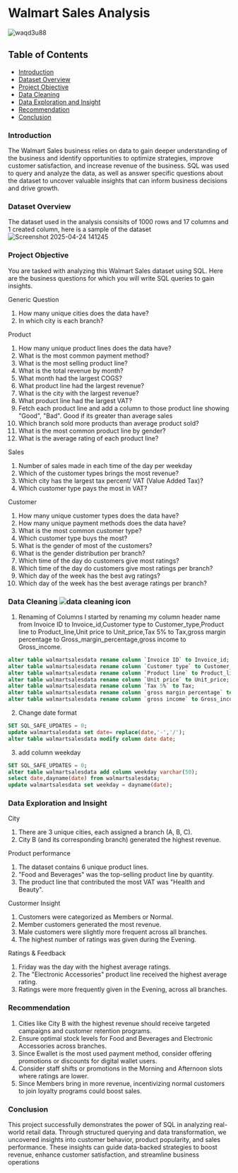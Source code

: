 # Walmart Sales Analysis

![waqd3u88](https://github.com/user-attachments/assets/2f5c8830-27f7-4c21-947d-4c06554fcf99)

## Table of Contents
- [Introduction](#Introduction)
- [Dataset Overview](#Dataset-Overview)
- [Project Objective](#Project-Objective)
- [Data Cleaning](#Data-Cleaning)
- [Data Exploration and Insight](#Data-Exploration-and-Insight)
-  [Recommendation](#Recommendation)
-   [Conclusion](#Conclusion)


### Introduction
The Walmart Sales business relies on data to gain deeper understanding of the business and identify opportunities to optimize strategies, improve customer satisfaction, and increase revenue of the business. SQL was used to query and analyze the data, as well as answer specific questions about the dataset to uncover valuable insights that can inform business decisions and drive growth. 

### Dataset Overview
The dataset used in the analysis consisits of 1000 rows and 17 columns and 1 created column, here is a sample of the dataset
![Screenshot 2025-04-24 141245](https://github.com/user-attachments/assets/de15cf32-1ab5-4951-a09d-d56266563ffc)

### Project Objective
You are tasked with analyzing this Walmart Sales dataset using SQL. Here are the business questions for which you will write SQL queries to gain insights.

Generic Question
1.	How many unique cities does the data have?
2.	In which city is each branch?
   
Product
1.	How many unique product lines does the data have?
2.	What is the most common payment method?
3.	What is the most selling product line?
4.	What is the total revenue by month?
5.	What month had the largest COGS?
6.	What product line had the largest revenue?
7.	What is the city with the largest revenue?
8.	What product line had the largest VAT?
9.	Fetch each product line and add a column to those product line showing "Good", "Bad". Good if its greater than average sales
10.	Which branch sold more products than average product sold?
11.	What is the most common product line by gender?
12.	What is the average rating of each product line?

Sales
1.	Number of sales made in each time of the day per weekday
2.	Which of the customer types brings the most revenue?
3.	Which city has the largest tax percent/ VAT (Value Added Tax)?
4.	Which customer type pays the most in VAT?
   
Customer
1.	How many unique customer types does the data have?
2.	How many unique payment methods does the data have?
3.	What is the most common customer type?
4.	Which customer type buys the most?
5.	What is the gender of most of the customers?
6.	What is the gender distribution per branch?
7.	Which time of the day do customers give most ratings?
8.	Which time of the day do customers give most ratings per branch?
9.	Which day of the week has the best avg ratings?
10.	Which day of the week has the best average ratings per branch?



### Data Cleaning ![data cleaning icon](https://github.com/user-attachments/assets/79b92730-5b5c-490f-9c24-df5a28fafd01)
1. Renaming of Columns
I started by renaming my column header name from Invoice ID to Invoice_id,Customer type to Customer_type,Product line to Product_line,Unit price to Unit_price,Tax 5% to Tax,gross margin percentage to Gross_margin_percentage,gross income to Gross_income.
```sql
alter table walmartsalesdata rename column `Invoice ID` to Invoice_id;
alter table walmartsalesdata rename column `Customer type` to Customer_type;
alter table walmartsalesdata rename column `Product line` to Product_line;
alter table walmartsalesdata rename column `Unit price` to Unit_price;
alter table walmartsalesdata rename column `Tax 5%` to Tax;
alter table walmartsalesdata rename column `gross margin percentage` to Gross_margin_percentage;
alter table walmartsalesdata rename column `gross income` to Gross_income;
```
2. Change date format
```sql
SET SQL_SAFE_UPDATES = 0;
update walmartsalesdata set date= replace(date,'-','/');
alter table walmartsalesdata modify column date date;
```
3. add column weekday
```sql
SET SQL_SAFE_UPDATES = 0;
alter table walmartsalesdata add column weekday varchar(50);
select date,dayname(date) from walmartsalesdata;
update walmartsalesdata set weekday = dayname(date);
```
### Data Exploration and Insight
City  
1. There are 3 unique cities, each assigned a branch (A, B, C).
2. City B (and its corresponding branch) generated the highest revenue.

Product performance
1. The dataset contains 6 unique product lines.
2. "Food and Beverages" was the top-selling product line by quantity.
3. The product line that contributed the most VAT was "Health and Beauty".

Custormer Insight
1. Customers were categorized as Members or Normal.
2. Member customers generated the most revenue.
3. Male customers were slightly more frequent across all branches.
4. The highest number of ratings was given during the Evening.

Ratings & Feedback
1. Friday was the day with the highest average ratings.
2. The "Electronic Accessories" product line received the highest average rating.   
3. Ratings were more frequently given in the Evening, across all branches.
### Recommendation
1. Cities like City B with the highest revenue should receive targeted campaigns and customer retention programs.
2. Ensure optimal stock levels for Food and Beverages and Electronic Accessories across branches.
3. Since Ewallet is the most used payment method, consider offering promotions or discounts for digital wallet users.
4. Consider staff shifts or promotions in the Morning and Afternoon slots where ratings are lower.
5. Since Members bring in more revenue, incentivizing normal customers to join loyalty programs could boost sales.
### Conclusion
This project successfully demonstrates the power of SQL in analyzing real-world retail data. Through structured querying and data transformation, we uncovered insights into customer behavior, product popularity, and sales performance. These insights can guide data-backed strategies to boost revenue, enhance customer satisfaction, and streamline business operations
